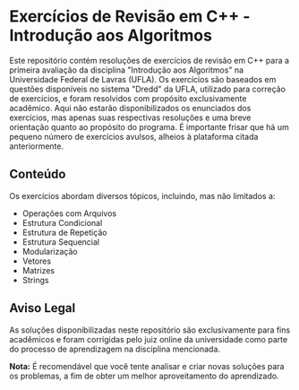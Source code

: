 # Exercícios de Revisão em C++ - Introdução aos Algoritmos

Este repositório contém resoluções de exercícios de revisão em C++ para a primeira avaliação da disciplina "Introdução aos Algoritmos" na Universidade Federal de Lavras (UFLA). Os exercícios são baseados em questões disponíveis no sistema "Dredd" da UFLA, utilizado para correção de exercícios, e foram resolvidos com propósito exclusivamente acadêmico. Aqui não estarão disponibilizados os enunciados dos exercícios, mas apenas suas respectivas resoluções e uma breve orientação quanto ao propósito do programa.
É importante frisar que há um pequeno número de exercícios avulsos, alheios à plataforma citada anteriormente.

## Conteúdo

Os exercícios abordam diversos tópicos, incluindo, mas não limitados a:

- Operações com Arquivos
- Estrutura Condicional
- Estrutura de Repetição
- Estrutura Sequencial
- Modularização
- Vetores
- Matrizes
- Strings

## Aviso Legal

As soluções disponibilizadas neste repositório são exclusivamente para fins acadêmicos e foram corrigidas pelo juiz online da universidade como parte do processo de aprendizagem na disciplina mencionada.

**Nota:** É recomendável que você tente analisar e criar novas soluções para os problemas, a fim de obter um melhor aproveitamento do aprendizado.

